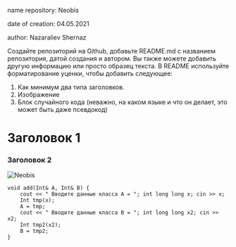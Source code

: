 name repository: Neobis

date of creation: 04.05.2021

author: Nazaraliev Shernaz

Создайте репозиторий на Github, добавьте README.md с названием репозитория, датой создания и автором. Вы также можете добавить другую информацию 
или просто образец текста. В README используйте форматирование уценки, чтобы добавить следующее:
1. Как минимум два типа заголовков.
2. Изображение
3. Блок случайного кода (неважно, на каком языке и что он делает, это может быть даже псевдокод)

<h1> Заголовок 1 </h1>
<h3> Заголовок 2 </h3>

![Neobis](https://user-images.githubusercontent.com/79134498/125259161-bd970780-e307-11eb-8058-e991b53143f7.png)

```
void add(Int& A, Int& B) {
	cout << " Вводите данные класса A = "; int long long x; cin >> x;
	Int tmp(x);
	A = tmp;
	cout << " Вводите данные класса B = "; int long long x2; cin >> x2;
	Int tmp2(x2);
	B = tmp2;
}
```
